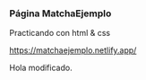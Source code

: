### Página MatchaEjemplo 
Practicando con html & css

https://matchaejemplo.netlify.app/

Hola modificado.
